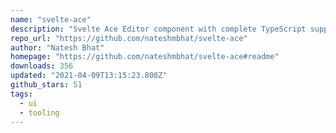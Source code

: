 ```yaml
---
name: "svelte-ace"
description: "Svelte Ace Editor component with complete TypeScript support"
repo_url: "https://github.com/nateshmbhat/svelte-ace"
author: "Natesh Bhat"
homepage: "https://github.com/nateshmbhat/svelte-ace#readme"
downloads: 356
updated: "2021-04-09T13:15:23.808Z"
github_stars: 51
tags: 
  - ui
  - tooling
---
```

